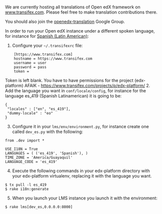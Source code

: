 We are currently hosting all translations of Open edX framework on www.transifex.com. Please feel free to make translation contributions there.

You should also join the [openedx-translation](https://groups.google.com/forum/#!forum/openedx-translation) Google Group.

In order to run your Open edX instance under a different spoken language, for instance for [Spanish (Latin American)](https://www.transifex.com/projects/p/edx-platform/language/es_419/):

1. Configure your  `~/.transifexrc` file:
```
    [https://www.transifex.com]
    hostname = https://www.transifex.com
    username = user
    password = pass
    token =
```
Token is left blank. You have to have permissions for the project (edx-platform) AFAIK - https://www.transifex.com/projects/p/edx-platform/ 
2. Add the language you want in `conf/locale/config`, for instance for the language es_419 (Spanish Latinamerican) it is going to be: 
```
{
 "locales" : ["en", "es_419"],
 "dummy-locale" : "eo"
}
```
3. Configure it in your `lms/env/environment.py`, for instance create one called `dev_es.py` with the following: 
```
from .dev import *

USE_I18N = True
LANGUAGES = ( ('es_419', 'Spanish'), )
TIME_ZONE = 'America/Guayaquil'
LANGUAGE_CODE = 'es_419'
```
4. Execute the following commands in your edx-platform directory with your edx-platform virtualenv, replacing it with the language you want.
```
$ tx pull -l es_419
$ rake i18n:generate
```
5. When you launch your LMS instance you launch it with the environment:
```
$ rake lms[dev_es,0.0.0.0:8000]
```